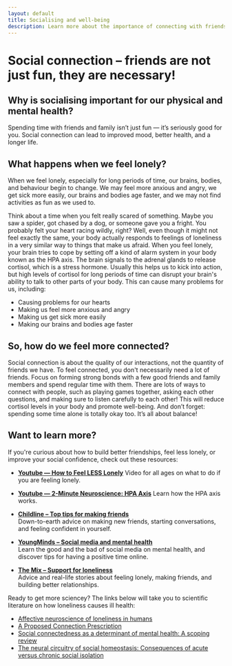 ```yaml
---
layout: default
title: Socialising and well-being
description: Learn more about the importance of connecting with friends, loved ones (and even pets!)
---
```


# Social connection – friends are not just fun, they are necessary!

## Why is socialising important for our physical and mental health?

Spending time with friends and family isn’t just fun — it’s seriously good for you. Social connection can lead to improved mood, better health, and a longer life.

## What happens when we feel lonely? 

When we feel lonely, especially for long periods of time, our brains, bodies, and behaviour begin to change. We may feel more anxious and angry, we get sick more easily, our brains and bodies age faster, and we may not find activities as fun as we used to.

Think about a time when you felt really scared of something. Maybe you saw a spider, got chased by a dog, or someone gave you a fright. You probably felt your heart racing wildly, right? Well, even though it might not feel exactly the same, your body actually responds to feelings of loneliness in a very similar way to things that make us afraid. When you feel lonely, your brain tries to cope by setting off a kind of alarm system in your body known as the HPA axis. The brain signals to the adrenal glands to release cortisol, which is a stress hormone. Usually this helps us to kick into action, but high levels of cortisol for long periods of time can disrupt your brain's ability to talk to other parts of your body. This can cause many problems for us, including: 

-	Causing problems for our hearts
-	Making us feel more anxious and angry
-	Making us get sick more easily 
-	Making our brains and bodies age faster

## So, how do we feel more connected?

Social connection is about the quality of our interactions, not the quantity of friends we have. To feel connected, you don't necessarily need a lot of friends. Focus on forming strong bonds with a few good friends and family members and spend regular time with them. There are lots of ways to connect with people, such as playing games together, asking each other questions, and making sure to listen carefully to each other! This will reduce cortisol levels in your body and promote well-being. And don’t forget: spending some time alone is totally okay too. It’s all about balance!

## Want to learn more?

If you're curious about how to build better friendships, feel less lonely, or improve your social confidence, check out these resources:

- **[Youtube — How to Feel LESS Lonely](https://www.youtube.com/watch?v=8KNqdbHnZFI)**
  Video for all ages on what to do if you are feeling lonely.

- **[Youtube — 2-Minute Neuroscience: HPA Axis](https://www.youtube.com/watch?v=QAeBKRaNri0)**
  Learn how the HPA axis works.

- **[Childline – Top tips for making friends](https://www.childline.org.uk/info-advice/friends-relationships-sex/friends/top-tips-making-friends/)**  
  Down-to-earth advice on making new friends, starting conversations, and feeling confident in yourself.

- **[YoungMinds – Social media and mental health](https://www.youngminds.org.uk/young-person/coping-with-life/social-media-and-mental-health/)**  
  Learn the good and the bad of social media on mental health, and discover tips for having a positive time online.

- **[The Mix – Support for loneliness](https://www.themix.org.uk/loneliness-support)**  
  Advice and real-life stories about feeling lonely, making friends, and building better relationships.

Ready to get more sciencey? The links below will take you to scientific literature on how loneliness causes ill health:

- [Affective neuroscience of loneliness in humans](https://pmc.ncbi.nlm.nih.gov/articles/PMC9910279/#S5)
- [A Proposed Connection Prescription](https://pmc.ncbi.nlm.nih.gov/articles/PMC6125010/#section11-1559827615608788)
- [Social connectedness as a determinant of mental health: A scoping review](https://pmc.ncbi.nlm.nih.gov/articles/PMC9560615/)
- [The neural circuitry of social homeostasis: Consequences of acute versus chronic social isolation](https://www.sciencedirect.com/science/article/pii/S0092867421001781)

